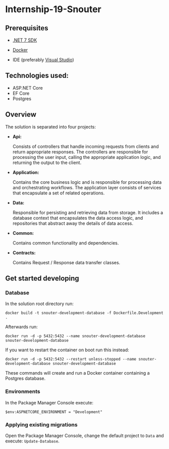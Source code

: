 # Internship-19-Snouter

## Prerequisites

- [.NET 7 SDK](https://dotnet.microsoft.com/en-us/download/dotnet/7.0)

- [Docker](https://www.docker.com/)

- IDE (preferably [Visual Studio](https://visualstudio.microsoft.com/))

## Technologies used:

- ASP.NET Core
- EF Core
- Postgres

## Overview

The solution is separated into four projects:

- **Api:**
  
  Consists of controllers that handle incoming requests from clients and return appropriate responses. The controllers are responsible for processing the user input, calling the appropriate application logic, and returning the output to the client.

- **Application:**
  
  Contains the core business logic and is responsible for processing data and orchestrating workflows. The application layer consists of services that encapsulate a set of related operations.

- **Data:**
  
  Responsible for persisting and retrieving data from storage. It includes a database context that encapsulates the data access logic, and repositories that abstract away the details of data access.

- **Common:**

  Contains common functionality and dependencies.

- **Contracts:**

  Contains Request / Response data transfer classes.
  
## Get started developing

### Database

In the solution root directory run:

 `docker build -t snouter-development-database -f Dockerfile.Development .` 

Afterwards run:

`docker run -d -p 5432:5432 --name snouter-development-database snouter-development-database`

If you want to restart the container on boot run this instead:

`docker run -d -p 5432:5432 --restart unless-stopped --name snouter-development-database snouter-development-database`

These commands will create and run a Docker container containing a Postgres database.

### Environments

In the Package Manager Console execute:

`$env:ASPNETCORE_ENVIRONMENT = "Development"`

### Applying existing migrations

Open the Package Manager Console, change the default project to `Data` and execute: `Update-Database`.
